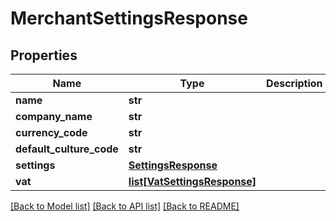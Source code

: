 # MerchantSettingsResponse

## Properties
Name | Type | Description | Notes
------------ | ------------- | ------------- | -------------
**name** | **str** |  | [optional] 
**company_name** | **str** |  | [optional] 
**currency_code** | **str** |  | [optional] 
**default_culture_code** | **str** |  | [optional] 
**settings** | [**SettingsResponse**](SettingsResponse.md) |  | [optional] 
**vat** | [**list[VatSettingsResponse]**](VatSettingsResponse.md) |  | [optional] 

[[Back to Model list]](../README.md#documentation-for-models) [[Back to API list]](../README.md#documentation-for-api-endpoints) [[Back to README]](../README.md)

